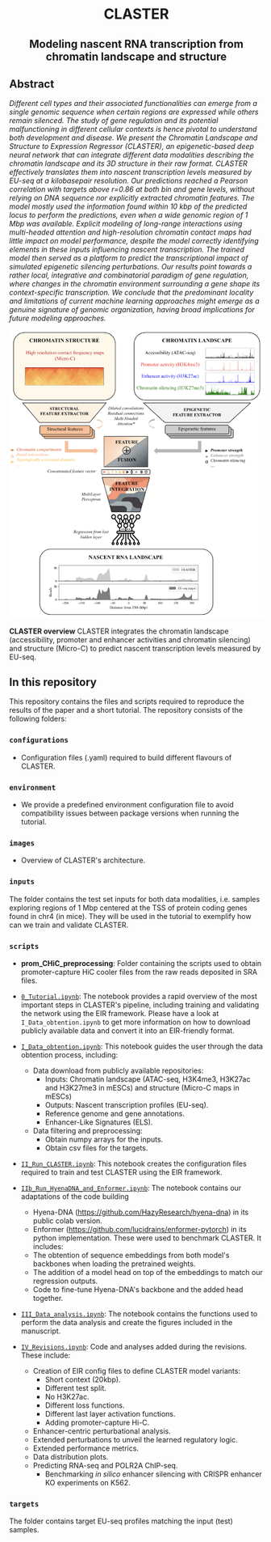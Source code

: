 # <center>CLASTER
## <center> Modeling nascent RNA transcription from chromatin landscape and structure <center>

## Abstract

_Different cell types and their associated functionalities can emerge from a single genomic sequence when certain regions are expressed while others remain silenced. The study of gene regulation and its potential malfunctioning in different cellular contexts is hence pivotal to understand both development and disease. We present the Chromatin Landscape and Structure to Expression Regressor (CLASTER), an epigenetic-based deep neural network that can integrate different data modalities describing the chromatin landscape and its 3D structure in their raw format. CLASTER effectively translates them into nascent transcription levels measured by EU-seq at a kilobasepair resolution. Our predictions reached a Pearson correlation with targets above r=0.86 at both bin and gene levels, without relying on DNA sequence nor explicitly extracted chromatin features. The model mostly used the information found within 10 kbp of the predicted locus to perform the predictions, even when a wide genomic region of 1 Mbp was available. Explicit modeling of long-range interactions using multi-headed attention and high-resolution chromatin contact maps had little impact on model performance, despite the model correctly identifying elements in these inputs influencing nascent transcription. The trained model then served as a platform to predict the transcriptional impact of simulated epigenetic silencing perturbations. Our results point towards a rather local, integrative and combinatorial paradigm of gene regulation, where changes in the chromatin environment surrounding a gene shape its context-specific transcription. We conclude that the predominant locality and limitations of current machine learning approaches might emerge as a genuine signature of genomic organization, having broad implications for future modeling approaches._ 

![Claster image](https://raw.githubusercontent.com/RasmussenLab/CLASTER/master/images/Claster_image.png)

**CLASTER overview** CLASTER integrates the chromatin landscape (accessibility, promoter and enhancer activities and chromatin silencing) and structure (Micro-C) to predict nascent transcription levels measured by EU-seq.

## In this repository

This repository contains the files and scripts required to reproduce the results of the paper and a short tutorial. The repository consists of the following folders:

### `configurations`
- Configuration files (.yaml) required to build different flavours of CLASTER.

### `environment`
- We provide a predefined environment configuration file to avoid compatibility issues between package versions when running the tutorial.

### `images`
- Overview of CLASTER's architecture.

### `inputs`

The folder contains the test set inputs for both data modalities, i.e. samples exploring regions of 1 Mbp centered at the TSS of protein coding genes found in chr4 (in mice). They will be used in the tutorial to exemplify how can we train and validate CLASTER.

### `scripts`

- **prom_CHiC_preprocessing**: Folder containing the scripts used to obtain promoter-capture HiC cooler files from the raw reads deposited in SRA files.

- [`0_Tutorial.ipynb`](https://github.com/RasmussenLab/CLASTER/blob/master/scripts/0_Tutorial.ipynb): The notebook provides a rapid overview of the most important steps in CLASTER's pipeline, including training and validating the network using the EIR framework. Please have a look at `I_Data_obtention.ipynb` to get more information on how to download publicly available data and convert it into an EIR-friendly format.
- [`I_Data_obtention.ipynb`](https://github.com/RasmussenLab/CLASTER/blob/master/scripts/I_Data_obtention.ipynb): This notebook guides the user through the data obtention process, including:
    - Data download from publicly available repositories:
        - Inputs: Chromatin landscape (ATAC-seq, H3K4me3, H3K27ac and H3K27me3 in mESCs) and structure (Micro-C maps in mESCs)
        - Outputs: Nascent transcription profiles (EU-seq).
        - Reference genome and gene annotations.
        - Enhancer-Like Signatures (ELS).
    - Data filtering and preprocessing:
        - Obtain numpy arrays for the inputs.
        - Obtain csv files for the targets.
- [`II_Run_CLASTER.ipynb`](https://github.com/RasmussenLab/CLASTER/blob/master/scripts/II_Run_CLASTER.ipynb): This notebook creates the configuration files required to train and test CLASTER using the EIR framework.
- [`IIb_Run_HyenaDNA_and_Enformer.ipynb`](https://github.com/RasmussenLab/CLASTER/blob/master/scripts/IIb_Run_HyenaDNA_and_Enformer.ipynb): The notebook contains our adaptations of the code building
    - Hyena-DNA (https://github.com/HazyResearch/hyena-dna) in its public colab version.
    - Enformer (https://github.com/lucidrains/enformer-pytorch) in its python implementation. 
These were used to benchmark CLASTER. It includes:
    - The obtention of sequence embeddings from both model's backbones when loading the pretrained weights. 
    - The addition of a model head on top of the embeddings to match our regression outputs.
    - Code to fine-tune Hyena-DNA's backbone and the added head together.
- [`III_Data_analysis.ipynb`](https://github.com/RasmussenLab/CLASTER/blob/master/scripts/III_Data_analysis.ipynb): The notebook contains the functions used to perform the data analysis and create the figures included in the manuscript.
- [`IV_Revisions.ipynb`](https://github.com/RasmussenLab/CLASTER/blob/master/scripts/IV_Revisions.ipynb): Code and analyses added during the revisions. These include:
    - Creation of EIR config files to define CLASTER model variants:
        - Short context (20kbp).
        - Different test split.
        - No H3K27ac.
        - Different loss functions.
        - Different last layer activation functions.
        - Adding promoter-capture Hi-C.
    - Enhancer-centric perturbational analysis.
    - Extended perturbations to unveil the learned regulatory logic.
    - Extended performance metrics.
    - Data distribution plots.
    - Predicting RNA-seq and POLR2A ChIP-seq.
        - Benchmarking _in silico_ enhancer silencing with CRISPR enhancer KO experiments on K562.

### `targets`

The folder contains target EU-seq profiles matching the input (test) samples.
